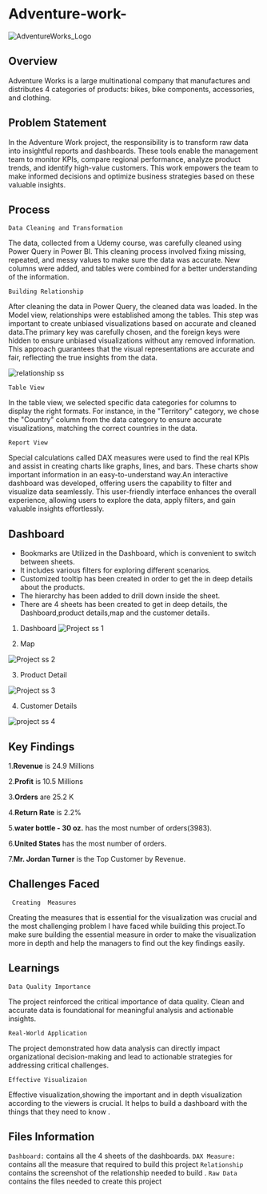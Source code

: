 # Adventure-work-


![AdventureWorks_Logo](https://github.com/Bishalg27/Adventure-work-/assets/107564589/8a0cd508-2895-47d8-b03d-873060494275)

## Overview
Adventure Works is a large multinational company that manufactures and distributes 4 categories of products: bikes, bike components, accessories, and clothing.

## Problem Statement
In the Adventure Work project, the responsibility is to transform raw data into insightful reports and dashboards. These tools enable the management team to monitor KPIs, compare regional performance, analyze product trends, and identify high-value customers. This work empowers the team to make informed decisions and optimize business strategies based on these valuable insights.

## Process
 ```Data Cleaning and Transformation```
 
The data, collected from a Udemy course, was carefully cleaned using Power Query in Power BI. This cleaning process involved fixing missing, repeated, and messy values to make sure the data was accurate. New columns were added, and tables were combined for a better understanding of the information.

```Building Relationship```

After cleaning the data in Power Query, the cleaned data was loaded. In the Model view, relationships were established among the tables. This step was important to create unbiased visualizations based on accurate and cleaned data.The primary key was carefully chosen, and the foreign keys were hidden to ensure unbiased visualizations without any removed information. This approach guarantees that the visual representations are accurate and fair, reflecting the true insights from the data.

![relationship ss](https://github.com/Bishalg27/Adventure-work-/assets/107564589/495ae79c-e3f5-4c88-975e-2a5aeb6f4505)


```Table View```

In the table view, we selected specific data categories for columns to display the right formats. For instance, in the "Territory" category, we chose the "Country" column from the data category to ensure accurate visualizations, matching the correct countries in the data.

```Report View```

Special calculations called DAX measures were used to find the real KPIs and assist in creating charts like graphs, lines, and bars. These charts show important information in an easy-to-understand way.An interactive dashboard was developed, offering users the capability to filter and visualize data seamlessly. This user-friendly interface enhances the overall experience, allowing users to explore the data, apply filters, and gain valuable insights effortlessly.


## Dashboard

- Bookmarks are Utilized in the Dashboard, which is convenient to switch between sheets.
- It includes various filters for exploring different scenarios.
- Customized tooltip has been created in order to get the in deep details about the products.
- The hierarchy has been added to drill down inside the sheet.
- There are 4 sheets has been created to get in deep details, the Dashboard,product details,map and the customer details.

1.  Dashboard
   ![Project ss 1](https://github.com/Bishalg27/Adventure-work-/assets/107564589/024a16dd-7ede-44f0-b3b1-3f293e55d247)

2.  Map

   
![Project ss 2](https://github.com/Bishalg27/Adventure-work-/assets/107564589/e75e3f68-0249-4c62-9c82-a50d98ea0254)

3. Product Detail


![Project ss 3](https://github.com/Bishalg27/Adventure-work-/assets/107564589/497e48af-c4e7-44ea-aa50-65830638850d)

4. Customer Details

![project ss 4](https://github.com/Bishalg27/Adventure-work-/assets/107564589/648cfa99-6616-47ae-ab89-622fa53b695f)


## Key Findings

1.**Revenue** is 24.9 Millions

2.**Profit** is 10.5 Millions 

3.**Orders** are 25.2 K 

4.**Return Rate** is 2.2%

5.**water bottle - 30 oz.** has the most number of orders(3983).

6.**United States** has the most number of orders.

7.**Mr. Jordan Turner** is the Top Customer by Revenue.


## Challenges Faced 

``` Creating  Measures``` 

Creating the measures that is essential for the visualization was crucial and the most challenging problem I have faced while building this project.To make sure building the essential measure in order to make the visualization more in depth and help the managers to find out the key findings easily.


## Learnings

``Data Quality Importance``

The project reinforced the critical importance of data quality. Clean and accurate data is foundational for meaningful analysis and actionable insights.

``Real-World Application``

The project demonstrated how data analysis can directly impact organizational decision-making and lead to actionable strategies for addressing critical challenges.

``Effective Visualizaion`` 

Effective visualization,showing the important and in depth visualization according to the viewers is crucial. It helps to build a dashboard with the things that they need to know .


## Files Information

```Dashboard:``` contains all the 4 sheets of the dashboards.
```DAX Measure:``` contains all the measure that required to build this project
```Relationship``` contains the screenshot of the relationship needed to build .
```Raw Data``` contains the files needed to create this project



